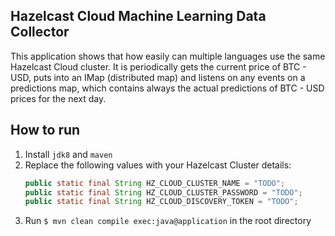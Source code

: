 Hazelcast Cloud Machine Learning Data Collector
---
This application shows that how easily can multiple languages use the same Hazelcast Cloud cluster.
It is periodically gets the current price of BTC - USD, puts into an IMap (distributed map)
and listens on any events on a predictions map, which contains always the actual predictions of BTC - USD prices for the next day.

How to run
---
1. Install `jdk8` and `maven`
2. Replace the following values with your Hazelcast Cluster details:
    ```java
    public static final String HZ_CLOUD_CLUSTER_NAME = "TODO";
    public static final String HZ_CLOUD_CLUSTER_PASSWORD = "TODO";
    public static final String HZ_CLOUD_DISCOVERY_TOKEN = "TODO";
    ```
3. Run `$ mvn clean compile exec:java@application` in the root directory



